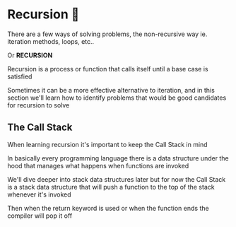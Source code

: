 # Recursion 🐉

There are a few ways of solving problems, the non-recursive way ie. iteration methods, loops, etc..

Or **RECURSION**

Recursion is a process or function that calls itself until a base case is satisfied

Sometimes it can be a more effective alternative to iteration, and in this section we'll learn how to identify problems that would be good candidates for recursion to solve

## The Call Stack

When learning recursion it's important to keep the Call Stack in mind

In basically every programming language there is a data structure under the hood that manages what happens when functions are invoked

We'll dive deeper into stack data structures later but for now the Call Stack is a stack data structure that will push a function to the top of the stack whenever it's invoked

Then when the return keyword is used or when the function ends the compiler will pop it off
